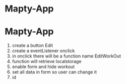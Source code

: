 # Mapty-App

# Mapty-App

1. create a button Edit
2. create a eventListener onclick
3. in onclick there will be a function name EditWorkOut
4. function will retrieve localstorage
5. enable form and hide workout
6. set all data in form so user can change it
7. id
